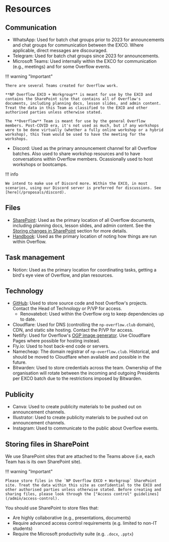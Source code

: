 # Resources

## Communication

- WhatsApp: Used for batch chat groups prior to 2023 for announcements and chat groups for communication between the EXCO. Where applicable, direct messages are discouraged.
- Telegram: Used for batch chat groups since 2023 for announcements.
- Microsoft Teams: Used internally within the EXCO for communication (e.g., meetings) and for some Overflow events.

!!! warning "Important"

    There are several Teams created for Overflow work.

    **NP Overflow EXCO + Workgroup** is meant for use by the EXCO and contains the SharePoint site that contains all of Overflow's documents, including planning docs, lesson slides, and admin content. Treat the data in this Team as classified to the EXCO and other authorised parties unless otherwise stated.

    The **Overflow** Team is meant for use by the general Overflow members. Post-COVID era, it's not used as much, but if any workshops were to be done virtually (whether a fully online workshop or a hybrid workshop), this Team would be used to have the meeting for the workshops.

- Discord: Used as the primary announcement channel for all Overflow batches. Also used to share workshop resources and to have conversations within Overflow members. Ocassionally used to host workshops or bootcamps.

!!! info

    We intend to make use of Discord more. Within the EXCO, in most scenarios, using our Discord server is preferred for discussions. See [here](/proposals/discord).

## Files

- [SharePoint](https://connectnpedu.sharepoint.com/:f:/r/sites/np-overflow/Shared%20Documents/General?csf=1&web=1&e=gxYuNE): Used as the primary location of all Overflow documents, including planning docs, lesson slides, and admin content. See the [Storing changes in SharePoint](#storing-files-in-sharepoint) section for more details.
- [Handbook](https://handbook.np-overflow.club): Used as the primary location of noting how things are run within Overflow.

## Task management

- Notion: Used as the primary location for coordinating tasks, getting a bird's eye view of Overflow, and plan resources.

## Technology

- [GitHub](https://github.com/np-overflow): Used to store source code and host Overflow's projects. Contact the Head of Technology or P/VP for access.
  - Renovatebot: Used within the Overflow org to keep dependencies up to date.
- Cloudflare: Used for DNS (controlling the `np-overflow.club` domain), CDN, and static site hosting. Contact the P/VP for access.
- Netlify: Used for Overflow's [OGP image generator](https://github.com/np-overflow/og). Use Cloudflare Pages where possible for hosting instead.
- Fly.io: Used to host back-end code or servers.
- Namecheap: The domain registrar of `np-overflow.club`. Historical, and should be moved to Cloudflare when available and possible in the future.
- Bitwarden: Used to store credentials across the team. Ownership of the organisation will rotate between the incoming and outgoing Presidents per EXCO batch due to the restrictions imposed by Bitwarden.

## Publicity

- Canva: Used to create publicity materials to be pushed out on announcement channels.
- Illustrator: Used to create publicity materials to be pushed out on announcement channels.
- Instagram: Used to communicate to the public about Overflow events.

## Storing files in SharePoint

We use SharePoint sites that are attached to the Teams above (i.e, each Team has is its own SharePoint site).

!!! warning "Important"

    Please store files in the `NP Overflow EXCO + Workgroup` SharePoint site. Treat the data within this site as confidential to the EXCO and other authorised parties unless otherwise stated. Before creating and sharing files, please look through the ["Access control" guidelines](/admin/access-control).

You should use SharePoint to store files that:

- Are highly collaborative (e.g., presentations, documents)
- Require advanced access control requirements (e.g. limited to non-IT students)
- Require the Microsoft productivity suite (e.g. `.docx`, `.pptx`)
